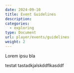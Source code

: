 ```yaml
---
date: 2024-09-10
title: Event Guidelines
description:
categories:
  - exploring
type: Document
url: player/events/guidelines
weight: 2
---
```


Lorem ipsu bla

testat tastadkjalskddflkasddf


